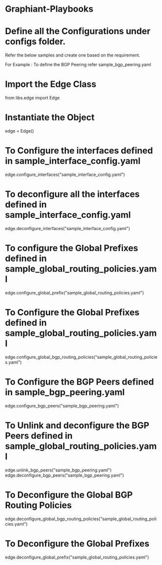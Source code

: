# Graphiant-Playbooks

# Define all the Configurations under configs folder. 

Refer the below samples and create one based on the requirement.

For Example : To define the BGP Peering refer sample_bgp_peering.yaml 

# Import the Edge Class
from libs.edge import Edge

# Instantiate the Object
edge = Edge()

# To Configure the interfaces defined in sample_interface_config.yaml
edge.configure_interfaces("sample_interface_config.yaml")

# To deconfigure all the interfaces defined in sample_interface_config.yaml
edge.deconfigure_interfaces("sample_interface_config.yaml")

# To configure the Global Prefixes defined in sample_global_routing_policies.yaml
edge.configure_global_prefix("sample_global_routing_policies.yaml")

# To Configure the Global Prefixes defined in sample_global_routing_policies.yaml
edge.configure_global_bgp_routing_policies("sample_global_routing_policies.yaml")

# To Configure the BGP Peers defined in sample_bgp_peering.yaml
edge.configure_bgp_peers("sample_bgp_peering.yaml")

# To Unlink and deconfigure the BGP Peers defined in sample_global_routing_policies.yaml
edge.unlink_bgp_peers("sample_bgp_peering.yaml")
edge.deconfigure_bgp_peers("sample_bgp_peering.yaml")

# To Deconfigure the Global BGP Routing Policies
edge.deconfigure_global_bgp_routing_policies("sample_global_routing_policies.yaml")

# To Deconfigure the Global Prefixes
edge.deconfigure_global_prefix("sample_global_routing_policies.yaml")